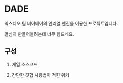 # DADE

익스디오 팀 비어베어의 언리얼 엔진을 이용한 프로젝트입니다.

열심히 만들어볼려는데 너무 힘드네요.

## 구성

1. 게임 소스코드

2. 간단한 깃헙 사용법이 적힌 위키